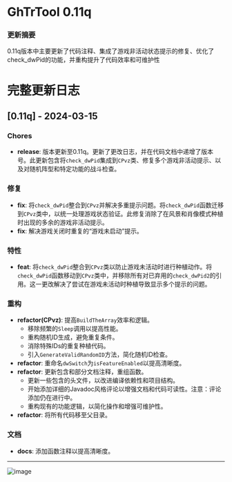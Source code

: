 # GhTrTool 0.11q
### 更新摘要
0.11q版本中主要更新了代码注释、集成了游戏非活动状态提示的修复、优化了check_dwPid的功能，并重构提升了代码效率和可维护性
# 完整更新日志
## [0.11q] - 2024-03-15
### Chores
- **release**: 版本更新至0.11q。更新了更改日志，并在代码文档中递增了版本号。此更新包含将`check_dwPid`集成到`CPvz`类、修复多个游戏非活动提示、以及对随机阵型和特定功能的战斗检查。
### 修复
- **fix**: 将`check_dwPid`整合到`CPvz`并解决多重提示问题。将`check_dwPid`函数迁移到`CPvz`类中，以统一处理游戏状态验证。此修复消除了在风景和肖像模式种植时出现的多余的游戏非活动提示。
- **fix**: 解决游戏关闭时重复的“游戏未启动”提示。
### 特性
- **feat**: 将`check_dwPid`整合到`CPvz`类以防止游戏未活动时进行种植动作。将`check_dwPid`函数移动到`CPvz`类中，并移除所有对已弃用的`check_dwPid2`的引用。这一更改解决了尝试在游戏未活动时种植导致显示多个提示的问题。
### 重构
- **refactor(CPvz)**: 提高`BuildTheArray`效率和逻辑。
  - 移除频繁的`Sleep`调用以提高性能。
  - 重构随机ID生成，避免重复条件。
  - 消除特殊IDs的重复种植代码。
  - 引入`GenerateValidRandomID`方法，简化随机ID检查。
- **refactor**: 重命名`dwSwitch`为`isFeatureEnabled`以提高清晰度。
- **refactor**: 更新包含和部分文档注释，重组函数。
  - 更新一些包含的头文件，以改进编译依赖性和项目结构。
  - 开始添加详细的Javadoc风格评论以增强文档和代码可读性。注意：评论添加仍在进行中。
  - 重构现有的功能逻辑，以简化操作和增强可维护性。
- **refactor**: 将所有代码移至父目录。
### 文档
- **docs**: 添加函数注释以提高清晰度。
- --
![image](https://github.com/Xcating/GhTrTool/assets/82816129/de211139-0df5-42d8-98dc-8ecf152115fc)
